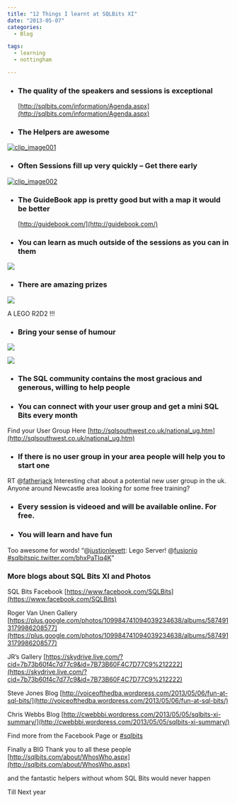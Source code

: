 ```yaml
---
title: "12 Things I learnt at SQLBits XI"
date: "2013-05-07" 
categories:
  - Blog

tags:
  - learning
  - nottingham

---
```

*   ### The quality of the speakers and sessions is exceptional
    
    [http://sqlbits.com/information/Agenda.aspx](http://sqlbits.com/information/Agenda.aspx)
    

*   ### The Helpers are awesome
    

[![clip_image001](https://i1.wp.com/sqldbawithabeard.com/wp-content/uploads/2013/05/clip_image001_thumb.jpg?resize=313%2C502 "clip_image001")](https://i2.wp.com/sqldbawithabeard.com/wp-content/uploads/2013/05/clip_image001.jpg)

*   ### Often Sessions fill up very quickly – Get there early
    

[![clip_image002](https://i2.wp.com/sqldbawithabeard.com/wp-content/uploads/2013/05/clip_image002.jpg?resize=372%2C211 "clip_image002")](http://t.co/y2S9IDnama)

*   ### The GuideBook app is pretty good but with a map it would be better
    
    [http://guidebook.com/](http://guidebook.com/)
    

*   ### You can learn as much outside of the sessions as you can in them
    

[![](https://i2.wp.com/lh6.googleusercontent.com/-3d8PCx0AlFA/UYfqxH0fHhI/AAAAAAAAd-E/k_EnX5cpOZY/w960-h641-no/DSC_5670.JPG?resize=622%2C415&ssl=1)](https://plus.google.com/photos/109984741094039234638/albums/5874913179986208577)

*   ### There are amazing prizes
    

[![](https://i0.wp.com/fbcdn-sphotos-c-a.akamaihd.net/hphotos-ak-snc6/602577_599765410034832_674054200_n.jpg?resize=616%2C392&ssl=1)](https://www.facebook.com/photo.php?fbid=599765410034832&set=pb.330145840330125.-2207520000.1367904819.&type=3&theater)

A LEGO R2D2 !!!

*   ### Bring your sense of humour
    

[![](https://sphotos-a.ak.fbcdn.net/hphotos-ak-prn1/945206_599117553432951_1586348603_n.jpg)](http://sphotos-a.ak.fbcdn.net/hphotos-ak-prn1/945206_599117553432951_1586348603_n.jpg)

[![](https://sphotos-b.ak.fbcdn.net/hphotos-ak-ash3/603597_599117663432940_27947956_n.jpg)](http://sphotos-b.ak.fbcdn.net/hphotos-ak-ash3/603597_599117663432940_27947956_n.jpg)

*   ### The SQL community contains the most gracious and generous, willing to help people
    
*   ### You can connect with your user group and get a mini SQL Bits every month
    

Find your User Group Here [http://sqlsouthwest.co.uk/national_ug.htm](http://sqlsouthwest.co.uk/national_ug.htm)

*   ### If there is no user group in your area people will help you to start one
    

RT @[fatherjack](https://hootsuite.com/dashboard#) Interesting chat about a potential new user group in the uk. Anyone around Newcastle area looking for some free training?

*   ### Every session is videoed and will be available online. For free.
    
*   ### You will learn and have fun
    

Too awesome for words! “@[justjonlevett](https://hootsuite.com/dashboard#): Lego Server! @[fusionio](https://hootsuite.com/dashboard#) [#sqlbits](https://hootsuite.com/dashboard#)[pic.twitter.com/bhxPaTIq4K](http://t.co/bhxPaTIq4K)”

### More blogs about SQL Bits XI and Photos

SQL Bits Facebook [https://www.facebook.com/SQLBits](https://www.facebook.com/SQLBits)

Roger Van Unen Gallery [https://plus.google.com/photos/109984741094039234638/albums/5874913179986208577](https://plus.google.com/photos/109984741094039234638/albums/5874913179986208577)

JR’s Gallery [https://skydrive.live.com/?cid=7b73b60f4c7d77c9&id=7B73B60F4C7D77C9%212222](https://skydrive.live.com/?cid=7b73b60f4c7d77c9&id=7B73B60F4C7D77C9%212222)

Steve Jones Blog [http://voiceofthedba.wordpress.com/2013/05/06/fun-at-sql-bits/](http://voiceofthedba.wordpress.com/2013/05/06/fun-at-sql-bits/)

Chris Webbs Blog [http://cwebbbi.wordpress.com/2013/05/05/sqlbits-xi-summary/](http://cwebbbi.wordpress.com/2013/05/05/sqlbits-xi-summary/)

Find more from the Facebook Page or [#sqlbits](https://twitter.com/search?q=%23sqlbits&src=typd)

Finally a BIG Thank you to all these people [http://sqlbits.com/about/WhosWho.aspx](http://sqlbits.com/about/WhosWho.aspx)

and the fantastic helpers without whom SQL Bits would never happen

Till Next year

